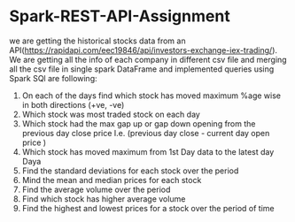 # Spark-REST-API-Assignment
we are getting the historical stocks data from an API(https://rapidapi.com/eec19846/api/investors-exchange-iex-trading/). We are getting all the info of each company in different csv file and merging all the csv file in single spark DataFrame and implemented queries using Spark SQl are following:
1) On each of the days find which stock has moved maximum %age wise in both directions (+ve, -ve)
2) Which stock was most traded stock on each day
3) Which stock had the max gap up or gap down opening from the previous day close price I.e. (previous day close -  current day open price )
4) Which stock has moved maximum from 1st Day data to the latest day Daya
5) Find the standard deviations for each stock over the period
6) Mind the mean  and median prices for each stock
7) Find the average volume over the period
8) Find which stock has higher average volume
9) Find the highest and lowest prices for a stock over the period of time

